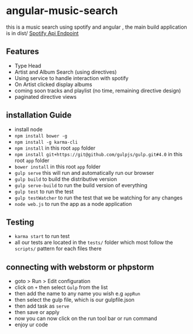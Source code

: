 # angular-music-search
this is a music search using spotify and angular , the main build application is in dist/
[Spotify Api Endpoint](https://developer.spotify.com/web-api/search-item/)

## Features
* Type Head
* Artist and Album Search (using directives)
* Using service to handle interaction with spotify
* On Artist clicked display albums 
* coming soon tracks and playlist (no time, remaining directive design)
* paginated directive views




## installation Guide

* install node
* `npm install bower -g`
* `npm install -g karma-cli`
* `npm install` in this root `app` folder
* `npm install git+https://git@github.com/gulpjs/gulp.git#4.0` in this root `app` folder
* `bower install` in this root `app` folder
* `gulp serve` this will run and automatically run our browser
* `gulp build` to build the distributive version
* `gulp serve-build` to run the build version of everything
* `gulp test` to run the test
* `gulp testWatcher` to run the test that we be watching for any changes
* `node web.js` to run the app as a node application

## Testing
* `karma start` to run test
* all our tests are located in the `tests/` folder which most follow the `scripts/` pattern for each files there

## connecting with webstorm or phpstorm
* goto > Run > Edit configuration
* click on `+` then select `Gulp` from the list
* then add the name to any name you wish e.g `appRun`
* then select the gulp file, which is our gulpfile.json
* then add task as `serve`
* then save or apply
* now you can now click on the run tool bar or run command
* enjoy ur code
